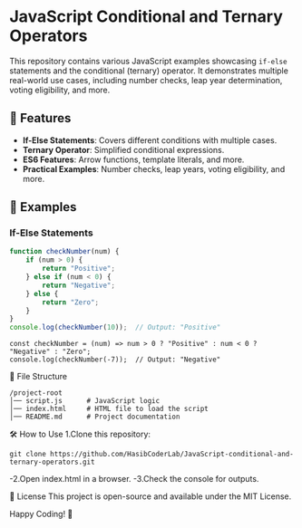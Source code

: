 # JavaScript Conditional and Ternary Operators

This repository contains various JavaScript examples showcasing `if-else` statements and the conditional (ternary) operator. It demonstrates multiple real-world use cases, including number checks, leap year determination, voting eligibility, and more.

## 📌 Features
- **If-Else Statements**: Covers different conditions with multiple cases.
- **Ternary Operator**: Simplified conditional expressions.
- **ES6 Features**: Arrow functions, template literals, and more.
- **Practical Examples**: Number checks, leap years, voting eligibility, and more.

## 🚀 Examples
### If-Else Statements
```js
function checkNumber(num) {
    if (num > 0) {
        return "Positive";
    } else if (num < 0) {
        return "Negative";
    } else {
        return "Zero";
    }
}
console.log(checkNumber(10));  // Output: "Positive"
````````````
`````Ternary Operator
const checkNumber = (num) => num > 0 ? "Positive" : num < 0 ? "Negative" : "Zero";
console.log(checkNumber(-7));  // Output: "Negative"
````````````



📂 File Structure
`````
/project-root
│── script.js      # JavaScript logic
│── index.html     # HTML file to load the script
│── README.md      # Project documentation
``````````````


🛠️ How to Use
1.Clone this repository:
```
git clone https://github.com/HasibCoderLab/JavaScript-conditional-and-ternary-operators.git
````

-2.Open index.html in a browser.
-3.Check the console for outputs.


📜 License
This project is open-source and available under the MIT License.

Happy Coding! 🚀

